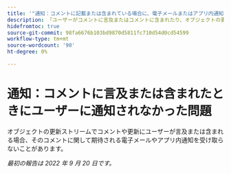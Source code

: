 ```yaml
---
title: '"通知：コメントに記載または含まれている場合に、電子メールまたはアプリ内通知を受け取らないユーザー»'
description: 「ユーザーがコメントに言及またはコメントに含まれたり、オブジェクトの更新ストリーム上で更新されたりした場合、コメントに関して期待される電子メールまたはアプリ内通知を受け取らないことがあります。」
hidefromtoc: true
source-git-commit: 98fa6676b103bd9870d5811fc710d54d0cd54599
workflow-type: tm+mt
source-wordcount: '90'
ht-degree: 0%

---
```



# 通知：コメントに言及または含まれたときにユーザーに通知されなかった問題

オブジェクトの更新ストリームでコメントや更新にユーザーが言及または含まれる場合、そのコメントに関して期待される電子メールやアプリ内通知を受け取らないことがあります。

_最初の報告は 2022 年 9 月 20 日です。_

